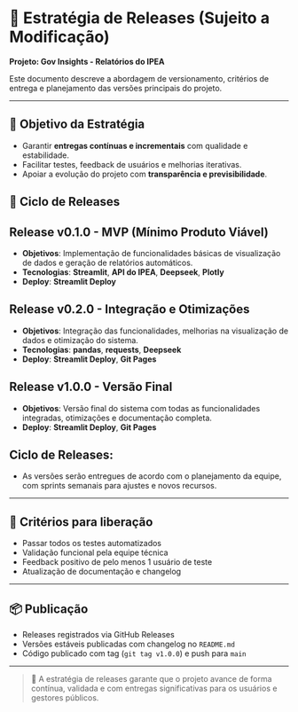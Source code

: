 
# 🚀 Estratégia de Releases (Sujeito a Modificação)
**Projeto: Gov Insights - Relatórios do IPEA**

Este documento descreve a abordagem de versionamento, critérios de entrega e planejamento das versões principais do projeto.

---

## 🎯 Objetivo da Estratégia

- Garantir **entregas contínuas e incrementais** com qualidade e estabilidade.
- Facilitar testes, feedback de usuários e melhorias iterativas.
- Apoiar a evolução do projeto com **transparência e previsibilidade**.

## 📅 Ciclo de Releases

## **Release v0.1.0** - MVP (Mínimo Produto Viável)
- **Objetivos**: Implementação de funcionalidades básicas de visualização de dados e geração de relatórios automáticos.
- **Tecnologias**: **Streamlit**, **API do IPEA**, **Deepseek**, **Plotly**
- **Deploy**: **Streamlit Deploy**

## **Release v0.2.0** - Integração e Otimizações
- **Objetivos**: Integração das funcionalidades, melhorias na visualização de dados e otimização do sistema.
- **Tecnologias**: **pandas**, **requests**, **Deepseek**
- **Deploy**: **Streamlit Deploy**, **Git Pages**

## **Release v1.0.0** - Versão Final
- **Objetivos**: Versão final do sistema com todas as funcionalidades integradas, otimizações e documentação completa.
- **Deploy**: **Streamlit Deploy**, **Git Pages**

## **Ciclo de Releases**:
- As versões serão entregues de acordo com o planejamento da equipe, com sprints semanais para ajustes e novos recursos.
---
## 🧪 Critérios para liberação

- Passar todos os testes automatizados
- Validação funcional pela equipe técnica
- Feedback positivo de pelo menos 1 usuário de teste
- Atualização de documentação e changelog
---

## 📦 Publicação

- Releases registrados via GitHub Releases
- Versões estáveis publicadas com changelog no `README.md`
- Código publicado com tag (`git tag v1.0.0`) e push para `main`
---

> 📌 A estratégia de releases garante que o projeto avance de forma contínua, validada e com entregas significativas para os usuários e gestores públicos.
